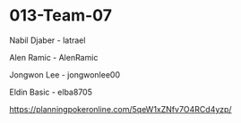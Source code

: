 # 013-Team-07

Nabil Djaber - latrael

Alen Ramic - AlenRamic

Jongwon Lee - jongwonlee00

Eldin Basic - elba8705

https://planningpokeronline.com/5qeW1xZNfv7O4RCd4yzp/
